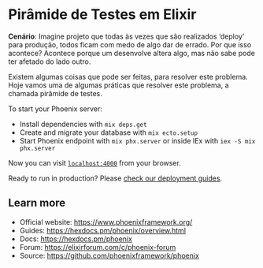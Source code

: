 # Pirâmide de Testes em Elixir

**Cenário**: Imagine projeto que todas às vezes que são realizados ‘deploy’ para produção, todos ficam com medo de algo dar de errado. Por que isso acontece? 
Acontece porque um desenvolve altera algo, mas não sabe pode ter afetado do lado outro. 

Existem algumas coisas que pode ser feitas, para resolver este problema. Hoje vamos uma de algumas práticas que resolver este problema, a chamada pirâmide de testes. 


To start your Phoenix server:

  * Install dependencies with `mix deps.get`
  * Create and migrate your database with `mix ecto.setup`
  * Start Phoenix endpoint with `mix phx.server` or inside IEx with `iex -S mix phx.server`

Now you can visit [`localhost:4000`](http://localhost:4000) from your browser.

Ready to run in production? Please [check our deployment guides](https://hexdocs.pm/phoenix/deployment.html).

## Learn more

  * Official website: https://www.phoenixframework.org/
  * Guides: https://hexdocs.pm/phoenix/overview.html
  * Docs: https://hexdocs.pm/phoenix
  * Forum: https://elixirforum.com/c/phoenix-forum
  * Source: https://github.com/phoenixframework/phoenix
